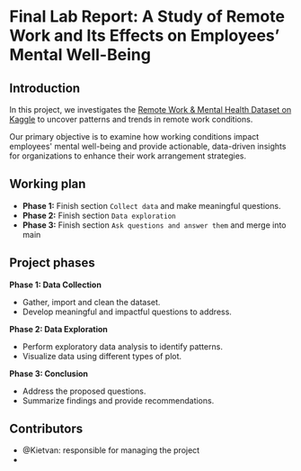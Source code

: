 # Final Lab Report: A Study of Remote Work and Its Effects on Employees’ Mental Well-Being

## Introduction
In this project, we investigates the [Remote Work & Mental Health Dataset on Kaggle](https://www.kaggle.com/datasets/waqi786/remote-work-and-mental-health?fbclid=IwY2xjawFrSKZleHRuA2FlbQIxMAABHeONLRrPuU1AbC_pHea8QyWNYYMqW-t0Tw_xZtxvDGbldU1ypWS0-AzKKg_aem_jAr-PidmQqlOTGowulNZBA) to uncover patterns and trends in remote work conditions.

Our primary objective is to examine how working conditions impact employees' mental well-being and provide actionable, data-driven insights for organizations to enhance their work arrangement strategies.

## Working plan
- **Phase 1:** Finish section `Collect data` and make meaningful questions.
- **Phase 2:** Finish section `Data exploration`
- **Phase 3:** Finish section `Ask questions and answer them` and merge into main 
## Project phases
**Phase 1: Data Collection**
- Gather, import and clean the dataset.
- Develop meaningful and impactful questions to address.

**Phase 2: Data Exploration**
- Perform exploratory data analysis to identify patterns.
- Visualize data using different types of plot.

**Phase 3: Conclusion**
- Address the proposed questions.
- Summarize findings and provide recommendations.

## Contributors
- @Kietvan: responsible for managing the project
-  
